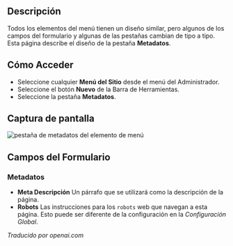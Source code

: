 <!-- Filename: Help6.x:Menu_Item_Metadata  / Display title: Métadonnées des Élément de Menu -->

## Descripción

Todos los elementos del menú tienen un diseño similar, pero algunos de los campos del formulario y algunas de las pestañas cambian de tipo a tipo. Esta página describe el diseño de la pestaña **Metadatos**.

## Cómo Acceder

* Seleccione cualquier **Menú del Sitio** desde el menú del Administrador.
* Seleccione el botón **Nuevo** de la Barra de Herramientas.
* Seleccione la pestaña **Metadatos**.

## Captura de pantalla

![pestaña de metadatos del elemento de menú](../../../es/images/menu-items-common/menu-item-metadata.png)

## Campos del Formulario

### Metadatos

- **Meta Descripción** Un párrafo que se utilizará como la descripción de la página.
- **Robots** Las instrucciones para los `robots` web que navegan a esta página. Esto
  puede ser diferente de la configuración en la *Configuración Global*.
  
*Traducido por openai.com*


